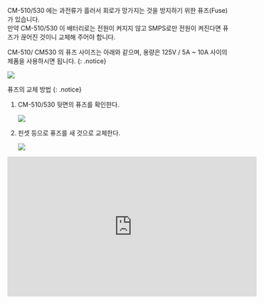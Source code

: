 CM-510/530 에는 과전류가 흘러서 회로가 망가지는 것을 방지하기 위한 퓨즈(Fuse)가 있습니다.  
만약 CM-510/530 이 배터리로는 전원이 켜지지 않고 SMPS로만 전원이 켜진다면 퓨즈가 끊어진 것이니 교체해 주어야 합니다.

CM-510/ CM530 의 퓨즈 사이즈는 아래와 같으며, 용량은 125V / 5A ~ 10A 사이의 제품을 사용하시면 됩니다.
{: .notice}

![](/assets/images/parts/controller/cm-530/cm510_fuse_size.png)

퓨즈의 교체 방법
{: .notice}

1. CM-510/530 뒷면의 퓨즈를 확인한다.

    ![](/assets/images/parts/controller/cm-530/cm510_fuse_01.png)

2. 핀셋 등으로 퓨즈를 새 것으로 교체한다.

    ![](/assets/images/parts/controller/cm-530/cm510_fuse_02.png)

<iframe width="560" height="315" src="https://www.youtube.com/embed/sRWP5QLsqiU" frameborder="0" allowfullscreen></iframe>

